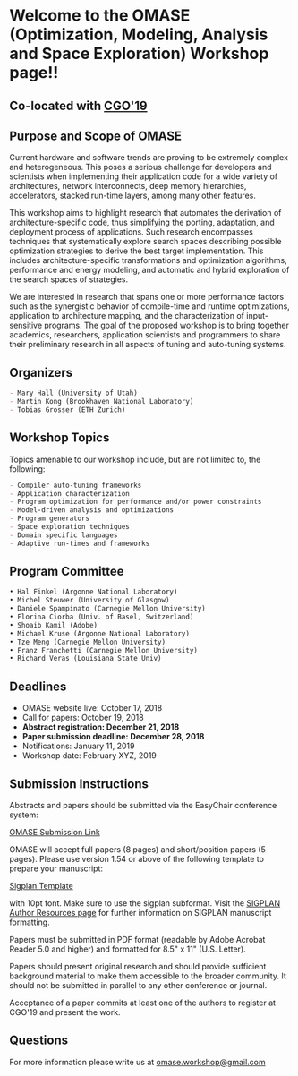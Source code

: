 # **Welcome to the OMASE (Optimization, Modeling, Analysis and Space Exploration) Workshop page!!**

## Co-located with [CGO'19](http://cgo.org/cgo2019/)

## Purpose and Scope of OMASE

Current hardware and software trends are proving to be extremely complex and heterogeneous. This poses a serious challenge for developers and scientists when implementing their application code for a wide variety of architectures, network interconnects, deep memory hierarchies, accelerators, stacked run-time layers, among many other features.

This workshop aims to highlight research that automates the derivation of architecture-specific code, thus simplifying the porting, adaptation, and deployment process of applications. Such research encompasses techniques that systematically explore search spaces describing possible optimization strategies to derive the best target implementation. This includes architecture-specific transformations and optimization algorithms, performance and energy modeling, and automatic and hybrid exploration of the search spaces of strategies. 

We are interested in research that spans one or more performance factors such as the synergistic behavior of compile-time and runtime optimizations, application to architecture mapping, and the characterization of input-sensitive programs. The goal of the proposed workshop is to bring together academics, researchers, application scientists and programmers to share their preliminary research in all aspects of tuning and auto-tuning systems. 

## Organizers

```markdown
- Mary Hall (University of Utah)
- Martin Kong (Brookhaven National Laboratory)
- Tobias Grosser (ETH Zurich)
```

## Workshop Topics

Topics amenable to our workshop include, but are not limited to, the following:

```markdown
- Compiler auto-tuning frameworks
- Application characterization
- Program optimization for performance and/or power constraints 
- Model-driven analysis and optimizations
- Program generators
- Space exploration techniques
- Domain specific languages
- Adaptive run-times and frameworks

```

## Program Committee

```markdown
• Hal Finkel (Argonne National Laboratory)
• Michel Steuwer (University of Glasgow)
• Daniele Spampinato (Carnegie Mellon University)
• Florina Ciorba (Univ. of Basel, Switzerland) 
• Shoaib Kamil (Adobe)
• Michael Kruse (Argonne National Laboratory) 
• Tze Meng (Carnegie Mellon University)
• Franz Franchetti (Carnegie Mellon University)
• Richard Veras (Louisiana State Univ)
```


## Deadlines

- OMASE website live: October 17, 2018
- Call for papers: October 19, 2018
- **Abstract registration: December 21, 2018**
- **Paper submission deadline: December 28, 2018**
- Notifications: January 11, 2019
- Workshop date: February XYZ, 2019

## Submission Instructions

Abstracts and papers should  be submitted via the EasyChair conference system:

[OMASE Submission Link](https://easychair.org/conferences/?conf=omase19)

OMASE will accept full papers (8 pages) and short/position papers (5 pages).
Please use version 1.54 or above of the following template to prepare your manuscript:

[Sigplan Template](https://www.acm.org/publications/proceedings-template)

with 10pt font. Make sure to use the sigplan subformat. Visit the 
[SIGPLAN Author Resources page](http://sigplan.org/Resources/Author/) 
for further information on SIGPLAN manuscript formatting.

Papers must be submitted in PDF format (readable by Adobe Acrobat
Reader 5.0 and higher) and formatted for 8.5" x 11" (U.S. Letter).

Papers should present original research and should provide sufficient
background material to make them accessible to the broader community. It
should not be submitted in parallel to any other conference or journal.

Acceptance of a paper commits at least one of the authors to register at
CGO'19 and present the work.

## Questions

For more information please write us at omase.workshop@gmail.com

